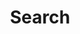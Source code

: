 ---
title: "Search"
layout: "search"
hideJsonSchema: true
disableHLJS: true
disableShare: true
ShowReadingTime: false
noindex: true
navigation: true
---